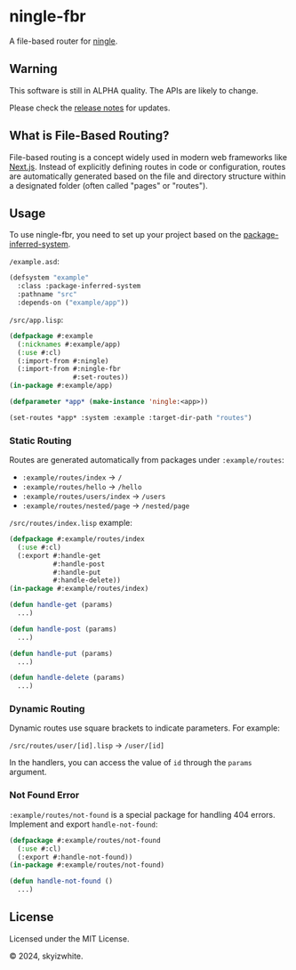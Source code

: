 # ningle-fbr

A file-based router for [ningle](https://github.com/fukamachi/ningle).

## Warning

This software is still in ALPHA quality. The APIs are likely to change.

Please check the [release notes](https://github.com/skyizwhite/ningle-fbr/releases) for updates.

## What is File-Based Routing?

File-based routing is a concept widely used in modern web frameworks like [Next.js](https://nextjs.org/). Instead of explicitly defining routes in code or configuration, routes are automatically generated based on the file and directory structure within a designated folder (often called "pages" or "routes").

## Usage

To use ningle-fbr, you need to set up your project based on the [package-inferred-system](https://asdf.common-lisp.dev/asdf/The-package_002dinferred_002dsystem-extension.html).

`/example.asd`:
```lisp
(defsystem "example"
  :class :package-inferred-system
  :pathname "src"
  :depends-on ("example/app"))
```

`/src/app.lisp`:
```lisp
(defpackage #:example
  (:nicknames #:example/app)
  (:use #:cl)
  (:import-from #:ningle)
  (:import-from #:ningle-fbr
                #:set-routes))
(in-package #:example/app)

(defparameter *app* (make-instance 'ningle:<app>))

(set-routes *app* :system :example :target-dir-path "routes")
```

### Static Routing

Routes are generated automatically from packages under `:example/routes`:

- `:example/routes/index` → `/`
- `:example/routes/hello` → `/hello`
- `:example/routes/users/index` → `/users`
- `:example/routes/nested/page` → `/nested/page`

`/src/routes/index.lisp` example:
```lisp
(defpackage #:example/routes/index
  (:use #:cl)
  (:export #:handle-get
           #:handle-post
           #:handle-put
           #:handle-delete))
(in-package #:example/routes/index)

(defun handle-get (params)
  ...)

(defun handle-post (params)
  ...)

(defun handle-put (params)
  ...)

(defun handle-delete (params)
  ...)
```

### Dynamic Routing

Dynamic routes use square brackets to indicate parameters. For example:

`/src/routes/user/[id].lisp` → `/user/[id]`

In the handlers, you can access the value of `id` through the `params` argument.

### Not Found Error

`:example/routes/not-found` is a special package for handling 404 errors. Implement and export `handle-not-found`:

```lisp
(defpackage #:example/routes/not-found
  (:use #:cl)
  (:export #:handle-not-found))
(in-package #:example/routes/not-found)

(defun handle-not-found ()
  ...)
```

## License

Licensed under the MIT License.

© 2024, skyizwhite.